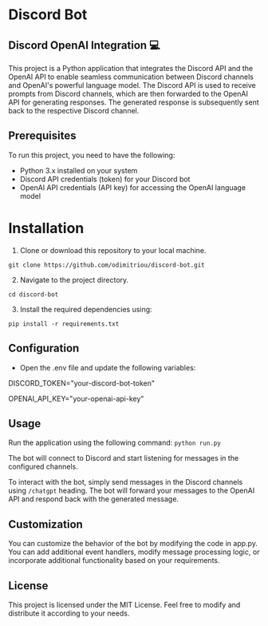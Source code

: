 # **Discord Bot**

## **Discord OpenAI Integration** 💻

This project is a Python application that integrates the Discord API and the OpenAI API to enable seamless communication between Discord channels and OpenAI's powerful language model. The Discord API is used to receive prompts from Discord channels, which are then forwarded to the OpenAI API for generating responses. The generated response is subsequently sent back to the respective Discord channel.

## **Prerequisites**

To run this project, you need to have the following:

- Python 3.x installed on your system
- Discord API credentials (token) for your Discord bot
- OpenAI API credentials (API key) for accessing the OpenAI language model

# **Installation**

1. Clone or download this repository to your local machine.

  `git clone https://github.com/odimitriou/discord-bot.git`

2. Navigate to the project directory.

  `cd discord-bot`

3. Install the required dependencies using:

  `pip install -r requirements.txt`

## **Configuration**

- Open the .env file and update the following variables:

DISCORD_TOKEN="your-discord-bot-token"

OPENAI_API_KEY="your-openai-api-key"

## **Usage**
Run the application using the following command:
`python run.py`

The bot will connect to Discord and start listening for messages in the configured channels.

To interact with the bot, simply send messages in the Discord channels using `/chatgpt` heading. The bot will forward your messages to the OpenAI API and respond back with the generated message.

## **Customization**
You can customize the behavior of the bot by modifying the code in app.py. You can add additional event handlers, modify message processing logic, or incorporate additional functionality based on your requirements.

## **License**
This project is licensed under the MIT License. Feel free to modify and distribute it according to your needs.
